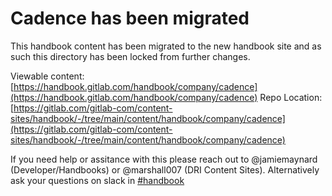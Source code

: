 # Cadence has been migrated

This handbook content has been migrated to the new handbook site and as such this directory
has been locked from further changes.

Viewable content: [https://handbook.gitlab.com/handbook/company/cadence](https://handbook.gitlab.com/handbook/company/cadence)
Repo Location: [https://gitlab.com/gitlab-com/content-sites/handbook/-/tree/main/content/handbook/company/cadence](https://gitlab.com/gitlab-com/content-sites/handbook/-/tree/main/content/handbook/company/cadence)

If you need help or assitance with this please reach out to @jamiemaynard (Developer/Handbooks) or
@marshall007 (DRI Content Sites).  Alternatively ask your questions on slack in [#handbook](https://gitlab.slack.com/archives/C81PT2ALD)

